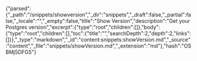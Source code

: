 {"parsed":{"_path":"/snippets/showversion","_dir":"snippets","_draft":false,"_partial":false,"_locale":"","_empty":false,"title":"Show Version","description":"Get your Postgres version","excerpt":{"type":"root","children":[]},"body":{"type":"root","children":[],"toc":{"title":"","searchDepth":2,"depth":2,"links":[]}},"_type":"markdown","_id":"content:snippets:showVersion.md","_source":"content","_file":"snippets/showVersion.md","_extension":"md"},"hash":"OSBMj5DFG5"}